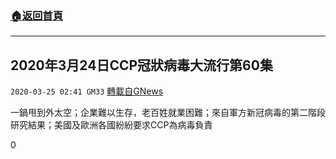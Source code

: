 ###  [:house:返回首頁](https://github.com/ourhimalayas/txt)
---

## 2020年3月24日CCP冠狀病毒大流行第60集
`2020-03-25 02:41 GM33` [轉載自GNews](https://gnews.org/zh-hant/152252/)

一鍋甩到外太空；企業難以生存，老百姓就業困難；來自軍方新冠病毒的第二階段研究結果；美國及歐洲各國紛紛要求CCP為病毒負責

0
